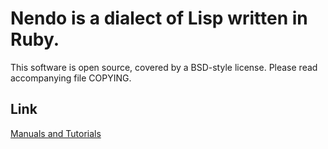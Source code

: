 Nendo is a dialect of Lisp written in Ruby.
=======================
  This software is open source, covered by a BSD-style license. Please read accompanying file COPYING.

## Link
  [Manuals and Tutorials](http://oldtype.sumibi.org/show-page/Nendo)





